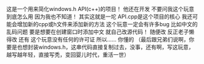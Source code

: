 这是一个用来简化windows.h API(c++)的项目！
他还在开发
不要问我这个玩意到底怎么用
因为我也不知道！
其实这就是一坨
API.cpp是这个项目的核心
我还可能会增加新的cpp或h文件来添加新的方法
这个玩意一定会有许多bug
比如中文的乱码问题
要是想要在创建窗口时添加中文
就自己改源代码！
随便改
反正老子懒得改
还有
这个玩意没有任何的许可证
所以……
你懂的
（最后跟兄弟们说啊，你要是也想封装windows.h，这串代码直接复制过去，没事，还有啊，写这玩意，越写越年轻，直接写秃，变回婴儿时代，重活一世）
